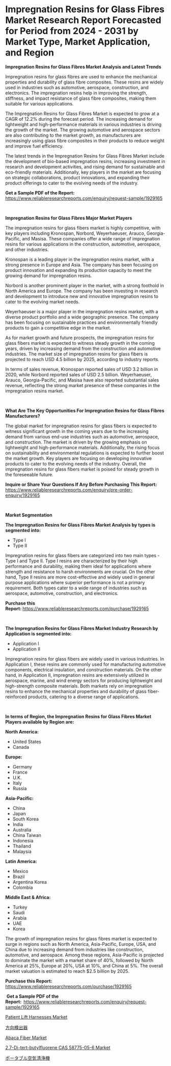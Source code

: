 <p><h1>Impregnation Resins for Glass Fibres Market Research Report Forecasted for Period from 2024 -  2031 by Market Type, Market Application, and Region</h1></p><p><strong>Impregnation Resins for Glass Fibres Market Analysis and Latest Trends</strong></p>
<p><p>Impregnation resins for glass fibres are used to enhance the mechanical properties and durability of glass fibre composites. These resins are widely used in industries such as automotive, aerospace, construction, and electronics. The impregnation resins help in improving the strength, stiffness, and impact resistance of glass fibre composites, making them suitable for various applications.</p><p>The Impregnation Resins for Glass Fibres Market is expected to grow at a CAGR of 12.2% during the forecast period. The increasing demand for lightweight and high-performance materials in various industries is driving the growth of the market. The growing automotive and aerospace sectors are also contributing to the market growth, as manufacturers are increasingly using glass fibre composites in their products to reduce weight and improve fuel efficiency.</p><p>The latest trends in the Impregnation Resins for Glass Fibres Market include the development of bio-based impregnation resins, increasing investment in research and development activities, and rising demand for sustainable and eco-friendly materials. Additionally, key players in the market are focusing on strategic collaborations, product innovations, and expanding their product offerings to cater to the evolving needs of the industry.</p></p>
<p><strong>Get a Sample PDF of the Report:&nbsp;</strong> <a href="https://www.reliableresearchreports.com/enquiry/request-sample/1929165">https://www.reliableresearchreports.com/enquiry/request-sample/1929165</a></p>
<p>&nbsp;</p>
<p><strong>Impregnation Resins for Glass Fibres Major Market Players</strong></p>
<p><p>The impregnation resins for glass fibers market is highly competitive, with key players including Kronospan, Norbord, Weyerhaeuser, Arauco, Georgia-Pacific, and Masisa. These companies offer a wide range of impregnation resins for various applications in the construction, automotive, aerospace, and other industries.</p><p>Kronospan is a leading player in the impregnation resins market, with a strong presence in Europe and Asia. The company has been focusing on product innovation and expanding its production capacity to meet the growing demand for impregnation resins.</p><p>Norbord is another prominent player in the market, with a strong foothold in North America and Europe. The company has been investing in research and development to introduce new and innovative impregnation resins to cater to the evolving market needs.</p><p>Weyerhaeuser is a major player in the impregnation resins market, with a diverse product portfolio and a wide geographic presence. The company has been focusing on sustainable practices and environmentally friendly products to gain a competitive edge in the market.</p><p>As for market growth and future prospects, the impregnation resins for glass fibers market is expected to witness steady growth in the coming years, driven by increasing demand from the construction and automotive industries. The market size of impregnation resins for glass fibers is projected to reach USD 4.5 billion by 2025, according to industry reports.</p><p>In terms of sales revenue, Kronospan reported sales of USD 3.2 billion in 2020, while Norbord reported sales of USD 2.5 billion. Weyerhaeuser, Arauco, Georgia-Pacific, and Masisa have also reported substantial sales revenue, reflecting the strong market presence of these companies in the impregnation resins market.</p></p>
<p>&nbsp;</p>
<p><strong>What Are The Key Opportunities For Impregnation Resins for Glass Fibres Manufacturers?</strong></p>
<p><p>The global market for impregnation resins for glass fibers is expected to witness significant growth in the coming years due to the increasing demand from various end-use industries such as automotive, aerospace, and construction. The market is driven by the growing emphasis on lightweight and high-performance materials. Additionally, the rising focus on sustainability and environmental regulations is expected to further boost the market growth. Key players are focusing on developing innovative products to cater to the evolving needs of the industry. Overall, the impregnation resins for glass fibers market is poised for steady growth in the foreseeable future.</p></p>
<p><strong>Inquire or Share Your Questions If Any Before Purchasing This Report:</strong> <a href="https://www.reliableresearchreports.com/enquiry/pre-order-enquiry/1929165">https://www.reliableresearchreports.com/enquiry/pre-order-enquiry/1929165</a></p>
<p>&nbsp;</p>
<p><strong>Market Segmentation</strong></p>
<p><strong>The Impregnation Resins for Glass Fibres Market Analysis by types is segmented into:</strong></p>
<p><ul><li>Type I</li><li>Type II</li></ul></p>
<p><p>Impregnation resins for glass fibers are categorized into two main types - Type I and Type II. Type I resins are characterized by their high performance and durability, making them ideal for applications where strength and resistance to harsh environments are crucial. On the other hand, Type II resins are more cost-effective and widely used in general purpose applications where superior performance is not a primary requirement. Both types cater to a wide range of industries such as aerospace, automotive, construction, and electronics.</p></p>
<p><strong>Purchase this Report:&nbsp;</strong><a href="https://www.reliableresearchreports.com/purchase/1929165">https://www.reliableresearchreports.com/purchase/1929165</a></p>
<p>&nbsp;</p>
<p><strong>The Impregnation Resins for Glass Fibres Market Industry Research by Application is segmented into:</strong></p>
<p><ul><li>Application I</li><li>Application II</li></ul></p>
<p><p>Impregnation resins for glass fibers are widely used in various industries. In Application I, these resins are commonly used for manufacturing automotive components, electrical insulation, and construction materials. On the other hand, in Application II, impregnation resins are extensively utilized in aerospace, marine, and wind energy sectors for producing lightweight and high-strength composite materials. Both markets rely on impregnation resins to enhance the mechanical properties and durability of glass fiber-reinforced products, catering to a diverse range of applications.</p></p>
<p>&nbsp;</p>
<p><strong>In terms of Region, the Impregnation Resins for Glass Fibres Market Players available by Region are:</strong></p>
<p>
    <p> <strong> North America: </strong>
        <ul>
            <li>United States</li>
            <li>Canada</li>
        </ul>
        </p> 
    <p> <strong> Europe: </strong>
        <ul>
            <li>Germany</li>
            <li>France</li>
            <li>U.K.</li>
            <li>Italy</li>
            <li>Russia</li>
        </ul>
        </p> 
    <p> <strong> Asia-Pacific: </strong>
        <ul>
            <li>China</li>
            <li>Japan</li>
            <li>South Korea</li>
            <li>India</li>
            <li>Australia</li>
            <li>China Taiwan</li>
            <li>Indonesia</li>
            <li>Thailand</li>
            <li>Malaysia</li>
        </ul>
        </p> 
    <p> <strong> Latin America: </strong>
        <ul>
            <li>Mexico</li>
            <li>Brazil</li>
            <li>Argentina Korea</li>
            <li>Colombia</li>
        </ul>
        </p> 
    <p> <strong> Middle East & Africa: </strong>
        <ul>
            <li>Turkey</li>
            <li>Saudi</li>
            <li>Arabia</li>
            <li>UAE</li>
            <li>Korea</li>
        </ul>
    </p>
    </p>
<p><p>The growth of impregnation resins for glass fibres market is expected to surge in regions such as North America, Asia-Pacific, Europe, USA, and China due to increasing demand from industries like construction, automotive, and aerospace. Among these regions, Asia-Pacific is projected to dominate the market with a market share of 40%, followed by North America at 25%, Europe at 20%, USA at 10%, and China at 5%. The overall market valuation is estimated to reach $2.5 billion by 2025.</p></p>
<p><strong>Purchase this Report: </strong><a href="https://www.reliableresearchreports.com/purchase/1929165">https://www.reliableresearchreports.com/purchase/1929165</a></p>
<p>&nbsp;<strong>Get a Sample PDF of the Report:&nbsp;&nbsp;</strong><a href="https://www.reliableresearchreports.com/enquiry/request-sample/1929165">https://www.reliableresearchreports.com/enquiry/request-sample/1929165</a></p>
<p><strong></strong></p>
<p><p><a href="https://forested-sushi-9b0.notion.site/Patient-Lift-Harnesses-Market-Provides-Detailed-Segmentation-of-this-Market-based-on-Type-Applicati-7abb7f8372f94eb992ae225a32df0340">Patient Lift Harnesses Market</a></p><p><a href="https://medium.com/@evanmedhurst2023/%E6%96%B9%E5%90%91%E6%A4%9C%E5%87%BA%E5%99%A8%E5%B8%82%E5%A0%B4%E3%81%AE%E5%88%86%E6%9E%90-%E3%82%B0%E3%83%AD%E3%83%BC%E3%83%90%E3%83%AB%E7%94%A3%E6%A5%AD%E3%81%AE%E5%B1%95%E6%9C%9B%E3%81%A8%E4%BA%88%E6%B8%AC-2024%E5%B9%B4-2031%E5%B9%B4-888908ea4f25">方向検出器</a></p><p><a href="https://view.publitas.com/reportprime-1/abaca-fiber-market-size-growth-and-forecast-from-2024-2031/">Abaca Fiber Market</a></p><p><a href="https://lydian-appliance-61d.notion.site/2-7-Di-tert-butylfluorene-CAS-58775-05-6-Market-Research-Report-Reveals-The-Latest-Trends-And-Opport-c7a281ef619345d4a56c8d5457a014d8">2,7-Di-tert-butylfluorene CAS 58775-05-6 Market</a></p><p><a href="https://medium.com/@dathomson6534/%E3%83%9D%E3%83%BC%E3%82%BF%E3%83%96%E3%83%AB%E7%A9%BA%E6%B0%97%E6%B8%85%E6%B5%84%E6%A9%9F%E3%81%AE%E5%B8%82%E5%A0%B4%E5%8B%95%E5%90%91%E3%81%A8%E5%B8%82%E5%A0%B4%E5%88%86%E6%9E%90%E3%81%AF-2024%E5%B9%B4%E3%81%8B%E3%82%892031%E5%B9%B4%E3%81%AE%E4%BA%88%E6%B8%AC%E3%81%A7%E3%81%99-26da20e8985e">ポータブル空気清浄機</a></p></p>